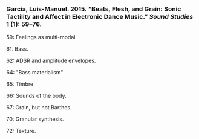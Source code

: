 ### Garcia, Luis-Manuel. 2015. “Beats, Flesh, and Grain: Sonic Tactility and Affect in Electronic Dance Music.” _Sound Studies_ 1 (1): 59–76.

59: Feelings as multi-modal

61: Bass.

62: ADSR and amplitude envelopes.

64: "Bass materialism"

65: Timbre

66: Sounds of the body.

67: Grain, but not Barthes.

70: Granular synthesis.

72: Texture.




